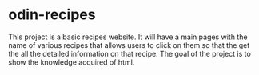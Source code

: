 # odin-recipes

This project is a basic recipes website. It will have a main pages with the name of various recipes that allows users to click on them so that the get the all the detailed information on that recipe. The goal of the project is to show the knowledge acquired of html.      

